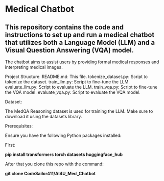 # Medical Chatbot

## This repository contains the code and instructions to set up and run a medical chatbot that utilizes both a Language Model (LLM) and a Visual Question Answering (VQA) model. 

The chatbot aims to assist users by providing formal medical responses and interpreting medical images.

Project Structure:
README.md: This file.
tokenize_dataset.py: Script to tokenize the dataset.
train_llm.py: Script to fine-tune the LLM.
evaluate_llm.py: Script to evaluate the LLM.
train_vqa.py: Script to fine-tune the VQA model.
evaluate_vqa.py: Script to evaluate the VQA model.


Dataset:

The MedQA Reasoning dataset is used for training the LLM. Make sure to download it using the datasets library.


Prerequisites:

Ensure you have the following Python packages installed:


First:

**pip install transformers torch datasets huggingface_hub**

After that you clone this repo with the command:

**git clone CodeSailor411/AI4U_Med_Chatbot**
